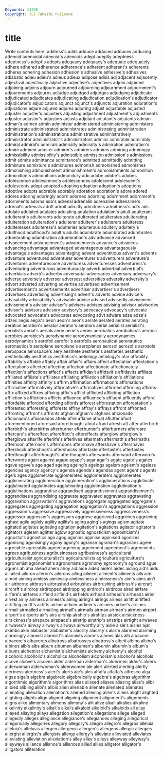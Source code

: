 ```yaml
---
Keywords: 11208 
Copyright: (C) Takeshi Fujisawa
---
```


# title

Write contents here.
address's adds adduce adduced adduces adducing adenoid adenoidal
adenoid's adenoids adept adeptly adeptness adeptness's adept's adepts adequacy adequacy's
adequate adequately adhere adhered adherence adherence's adherent adherent's adherents adheres
adhering adhesion adhesion's adhesive adhesive's adhesives adiabatic adieu adieu's adieus
adieux adipose adiós adj adjacent adjacently adjectival adjectivally adjective adjective's
adjectives adjoin adjoined adjoining adjoins adjourn adjourned adjourning adjournment adjournment's
adjournments adjourns adjudge adjudged adjudges adjudging adjudicate adjudicated adjudicates adjudicating
adjudication adjudication's adjudicator adjudicator's adjudicators adjunct adjunct's adjuncts adjuration adjuration's
adjurations adjure adjured adjures adjuring adjust adjustable adjusted adjuster adjuster's
adjusters adjusting adjustment adjustment's adjustments adjustor adjustor's adjustors adjusts adjutant
adjutant's adjutants adman adman's admen admin administer administered administering administers
administrate administrated administrates administrating administration administration's administrations administrative administratively administrator
administrator's administrators admins admirable admirably admiral admiral's admirals admiralty admiralty's
admiration admiration's admire admired admirer admirer's admirers admires admiring admiringly
admissibility admissibility's admissible admission admission's admissions admit admits admittance admittance's
admitted admittedly admitting admixture admixture's admixtures admonish admonished admonishes admonishing
admonishment admonishment's admonishments admonition admonition's admonitions admonitory ado adobe adobe's
adobes adolescence adolescence's adolescences adolescent adolescent's adolescents adopt adopted adopting
adoption adoption's adoptions adoptive adopts adorable adorably adoration adoration's adore
adored adores adoring adoringly adorn adorned adorning adornment adornment's adornments
adorns ado's adrenal adrenalin adrenaline adrenaline's adrenal's adrenals adrift adroit
adroitly adroitness adroitness's ad's ads adulate adulated adulates adulating adulation
adulation's adult adulterant adulterant's adulterants adulterate adulterated adulterates adulterating adulteration
adulteration's adulterer adulterer's adulterers adulteress adulteresses adulteress's adulteries adulterous adultery
adultery's adulthood adulthood's adult's adults adumbrate adumbrated adumbrates adumbrating adumbration
adumbration's adv advance advanced advancement advancement's advancements advance's advances advancing
advantage advantaged advantageous advantageously advantage's advantages advantaging advent adventitious advent's
advents adventure adventured adventurer adventurer's adventurers adventure's adventures adventuresome adventuress
adventuresses adventuress's adventuring adventurous adventurously adverb adverbial adverbial's adverbials adverb's
adverbs adversarial adversaries adversary adversary's adverse adversely adverser adversest adversities
adversity adversity's advert adverted adverting advertise advertised advertisement advertisement's advertisements
advertiser advertiser's advertisers advertises advertising advertising's advert's adverts advice advice's
advisability advisability's advisable advise advised advisedly advisement advisement's adviser adviser's
advisers advises advising advisor advisories advisor's advisors advisory advisory's advocacy
advocacy's advocate advocated advocate's advocates advocating advt adware adze adze's
adzes aegis aegis's aeon aeon's aeons aerate aerated aerates aerating
aeration aeration's aerator aerator's aerators aerial aerialist aerialist's aerialists aerial's
aerials aerie aerie's aeries aerobatics aerobatics's aerobic aerobics aerobics's aerodynamic
aerodynamically aerodynamics aerodynamics's aerofoil aerofoil's aerofoils aeronautical aeronautics aeronautics's aeroplane
aeroplane's aeroplanes aerosol aerosol's aerosols aerospace aerospace's aery aesthete aesthete's
aesthetes aesthetic aesthetically aesthetics aesthetics's aetiology aetiology's afar affability affability's
affable affably affair affair's affairs affect affectation affectation's affectations affected
affecting affection affectionate affectionately affection's affections affect's affects affidavit affidavit's
affidavits affiliate affiliated affiliate's affiliates affiliating affiliation affiliation's affiliations affinities
affinity affinity's affirm affirmation affirmation's affirmations affirmative affirmatively affirmative's affirmatives
affirmed affirming affirms affix affixed affixes affixing affix's afflict afflicted
afflicting affliction affliction's afflictions afflicts affluence affluence's affluent affluently afford
affordable afforded affording affords afforest afforestation afforestation's afforested afforesting afforests
affray affray's affrays affront affronted affronting affront's affronts afghan afghan's
afghans aficionado aficionado's aficionados afield afire aflame afloat aflutter afoot
aforementioned aforesaid aforethought afoul afraid afresh aft after afterbirth afterbirth's
afterbirths afterburner afterburner's afterburners aftercare aftercare's aftereffect aftereffect's aftereffects afterglow
afterglow's afterglows afterlife afterlife's afterlives aftermath aftermath's aftermaths afternoon afternoon's
afternoons aftershave aftershave's aftershaves aftershock aftershock's aftershocks aftertaste aftertaste's aftertastes
afterthought afterthought's afterthoughts afterwards afterword afterword's afterwords again against agape
agape's agar agar's agate agate's agates agave agave's age aged
ageing ageing's ageings ageism ageism's ageless agencies agency agency's agenda
agenda's agendas agent agent's agents age's ages agglomerate agglomerated agglomerate's
agglomerates agglomerating agglomeration agglomeration's agglomerations agglutinate agglutinated agglutinates agglutinating agglutination
agglutination's agglutinations aggrandise aggrandised aggrandisement aggrandisement's aggrandises aggrandising aggravate aggravated
aggravates aggravating aggravation aggravation's aggravations aggregate aggregated aggregate's aggregates aggregating
aggregation aggregation's aggregations aggression aggression's aggressive aggressively aggressiveness aggressiveness's aggressor
aggressor's aggressors aggrieve aggrieved aggrieves aggrieving aghast agile agilely agility
agility's aging aging's agings agism agitate agitated agitates agitating agitation
agitation's agitations agitator agitator's agitators agleam aglitter aglow agnostic agnosticism
agnosticism's agnostic's agnostics ago agog agonies agonise agonised agonises agonising
agonisingly agony agony's agrarian agrarian's agrarians agree agreeable agreeably agreed
agreeing agreement agreement's agreements agrees agribusiness agribusinesses agribusiness's agricultural agriculturalist
agriculturalist's agriculturalists agriculture agriculture's agronomist agronomist's agronomists agronomy agronomy's aground
ague ague's ah aha ahead ahem ahoy aid aide aided
aide's aides aiding aid's aids ail ailed aileron aileron's ailerons
ailing ailment ailment's ailments ails aim aimed aiming aimless aimlessly
aimlessness aimlessness's aim's aims ain't air airborne airbrush airbrushed airbrushes
airbrushing airbrush's aircraft aircraft's airdrop airdropped airdropping airdrop's airdrops aired
airfare airfare's airfares airfield airfield's airfields airhead airhead's airheads airier
airiest airily airiness airiness's airing airing's airings airless airlift airlifted
airlifting airlift's airlifts airline airliner airliner's airliners airline's airlines airmail
airmailed airmailing airmail's airmails airman airman's airmen airport airport's airports
air's airs airship airship's airships airsick airsickness airsickness's airspace airspace's
airstrip airstrip's airstrips airtight airwaves airwaves's airway airway's airways airworthy
airy aisle aisle's aisles ajar akimbo akin alabaster alabaster's alacrity
alacrity's alarm alarmed alarming alarmingly alarmist alarmist's alarmists alarm's alarms
alas alb albacore albacore's albacores albatross albatrosses albatross's albeit albino
albino's albinos alb's albs album albumen albumen's albumin albumin's album's
albums alchemist alchemist's alchemists alchemy alchemy's alcohol alcoholic alcoholic's alcoholics
alcoholism alcoholism's alcohol's alcohols alcove alcove's alcoves alder alderman alderman's
aldermen alder's alders alderwoman alderwoman's alderwomen ale alert alerted alerting
alertly alertness alertness's alert's alerts ale's ales alfalfa alfalfa's alfresco
alga algae alga's algebra algebraic algebraically algebra's algebras algorithm algorithmic
algorithm's algorithms alias aliased aliases aliasing alias's alibi alibied alibiing
alibi's alibis alien alienable alienate alienated alienates alienating alienation alienation's
aliened aliening alien's aliens alight alighted alighting alights align aligned
aligning alignment alignment's alignments aligns alike alimentary alimony alimony's alit
alive alkali alkalies alkaline alkalinity alkalinity's alkali's alkalis alkaloid alkaloid's
alkaloids all allay allayed allaying allays allegation allegation's allegations allege
alleged allegedly alleges allegiance allegiance's allegiances alleging allegorical allegorically allegories
allegory allegory's allegro allegro's allegros alleluia alleluia's alleluias allergen allergenic
allergen's allergens allergic allergies allergist allergist's allergists allergy allergy's alleviate
alleviated alleviates alleviating alleviation alleviation's alley alley's alleys alleyway alleyway's
alleyways alliance alliance's alliances allied allies alligator alligator's alligators alliteration
